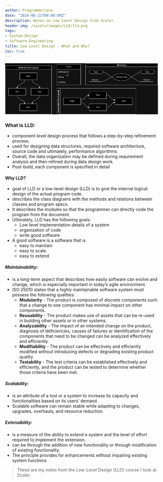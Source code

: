 ```yaml
---
author: Programmercave
date: "2024-06-21T00:00:00Z"
description: Notes on Low Level Design from Scaler
header-img: /assets/images/LLD/lld.png
tags:
- System-Design
- Software-Engineering
title: Low Level Design - What and Why?
toc: true
---
```

![Low Level Design](/assets/images/LLD/lld.png)

### What is LLD:
- component-level design process that follows a step-by-step refinement process. 
- used for designing data structures, required software architecture, source code and ultimately, performance algorithms. 
- Overall, the data organization may be defined during requirement analysis and then refined during data design work. 
- Post-build, each component is specified in detail

#### Why LLD?
- goal of LLD or a low-level design (LLD) is to give the internal logical design of the actual program code.
- describes the class diagrams with the methods and relations between classes and program specs. 
- It describes the modules so that the programmer can directly code the program from the document.
- Ultimately, LLD has the following goals:
  - Low level implementation details of a system
  - organization of code
  - write good software
- A good software is a software that is
  - easy to maintain
  - easy to scale.
  - easy to extend

##### Maintainability:
- is a long-term aspect that describes how easily software can evolve and change, which is especially important in todayʼs agile environment.
- ISO 25010 states that a highly maintainable software system must possess the following qualities:
  - **Modularity** - The product is composed of discrete components such that a change to one component has minimal impact on other components.
  - **Reusability** - The product makes use of assets that can be re-used in building other assets or in other systems.
  - **Analyzability** - The impact of an intended change on the product, diagnosis of deficiencies, causes of failures or identification of the components that need to be changed can be analyzed effectively and efficiently.
  - **Modifiability** - The product can be effectively and efficiently modified without introducing defects or degrading existing product quality.
  - **Testability** - The test criteria can be established effectively and efficiently, and the product can be tested to determine whether those criteria have been met.

##### Scalability:
- is an attribute of a tool or a system to increase its capacity and functionalities based on its usersʼ demand. 
- Scalable software can remain stable while adapting to changes, upgrades, overhauls, and resource reduction.

##### Extensibility:
- is a measure of the ability to extend a system and the level of effort required to implement the extension. 
- can be through the addition of new functionality or through modification of existing functionality. 
- The principle provides for enhancements without impairing existing system functions

> These are my notes from the Low-Level Design (LLD) course I took at Scaler.